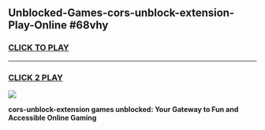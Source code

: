 
## Unblocked-Games-cors-unblock-extension-Play-Online #68vhy
<h3>
<a href="https://news.freeplayer.one?title=cors-unblock-extension&ref=3">CLICK TO PLAY</a></h3>
<hr>

<h3>
<a href="https://news.freeplayer.one?title=cors-unblock-extension&ref=3">CLICK 2 PLAY</a>
  
</h3>

<a href="https://news.freeplayer.one?title=cors-unblock-extension&ref=3"><img src="https://clearcache.store/games.png"></a>


**cors-unblock-extension games unblocked: Your Gateway to Fun and Accessible Online Gaming**
